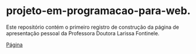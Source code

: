 # projeto-em-programacao-para-web.
Este repositório contém o primeiro registro de construção da página de apresentação pessoal da Professora Doutora Larissa Fontinele.

[Página](https://sitelara.wana01.repl.co/)
